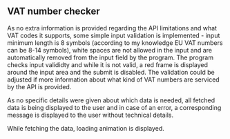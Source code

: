 <h2>VAT number checker</h2>

<p>As no extra information is provided regarding the API limitations and what VAT codes it supports, some simple input validation is implemented - input minimum length is 8 symbols (according to my knowledge EU VAT numbers can be 8-14 symbols), white spaces are not allowed in the input and are automatically removed from the input field by the program. The program checks input valididty and while it is not valid, a red frame is displayed around the input area and the submit is disabled. The validation could be adjusted if more information about what kind of VAT numbers are serviced by the API is provided. </p>
<p>As no specific details were given about which data is needed, all fetched data is being displayed to the user and in case of an error, a corresponding message is displayed to the user without technical details.</p>
<p>While fetching the data, loading animation is displayed.</p>
